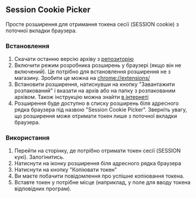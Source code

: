 ## Session Cookie Picker

Просте розширення для отримання токена сесії (SESSION cookie) з поточної вкладки браузера.

### Встановлення

1. Скачати останню версію архіву з [репозиторію](https://github.com/Student-Magura/session-cookie-picker/releases)
2. Включити режим розробника розширень у браузері (якщо він не включений). Це потрібно для встановлення розширення не з магазину. Зробити це можна на [chrome://extensions/](chrome://extensions/)
3. Встановити розширення, натиснувши на кнопку "Завантажити розпакований" і вказати на архів або на папку з розпакованим архівом. Також інструкцію можна знайти [в інтернеті](https://www.theseotoday.com/2022/09/how-to-add-extensions-to-chrome.html)
4. Розширення буде доступно в списку розширень біля адресного рядка браузера під назвою "Session Cookie Picker". Зверніть увагу, що розширення може отримати токен лише з поточної вкладки браузера.


### Використання

1. Перейти на сторінку, де потрібно отримати токен сесії (SESSION кукі). Залогінитись.
2. Натиснути на іконку розширення біля адресного рядка браузера
3. Натиснути на кнопку "Копіювати токен"
4. Ви маєте побачити повідомлення про успішне копіювання токена.
5. Вставте токен у потрібне місце (наприклад, у поле для вводу токена відповідних програм).

